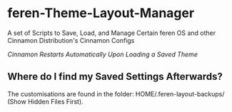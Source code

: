# feren-Theme-Layout-Manager
A set of Scripts to Save, Load, and Manage Certain feren OS and other Cinnamon Distribution's Cinnamon Configs

*Cinnamon Restarts Automatically Upon Loading a Saved Theme*

<h2>Where do I find my Saved Settings Afterwards?</h2>
The customisations are found in the folder: HOME/.feren-layout-backups/ (Show Hidden Files First).
